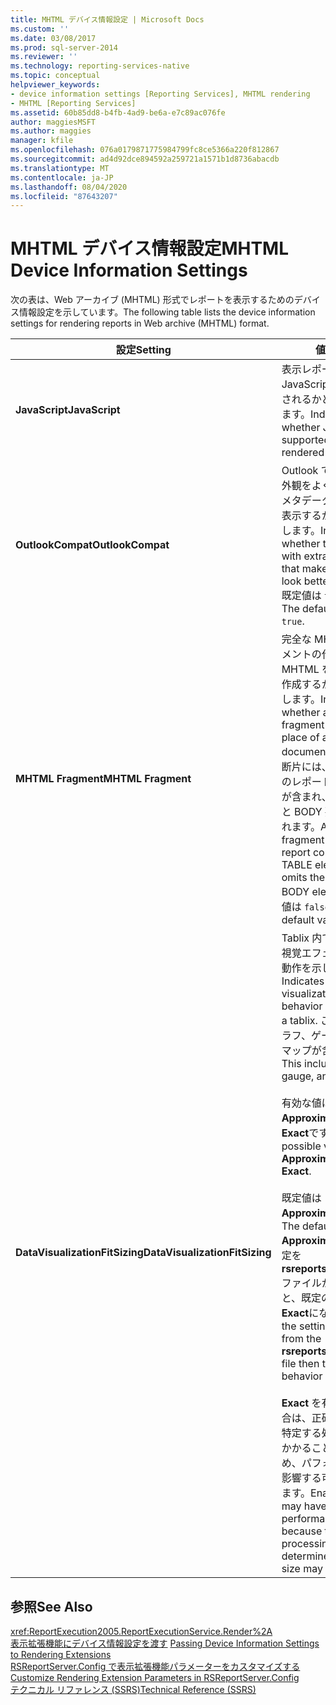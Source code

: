 ```yaml
---
title: MHTML デバイス情報設定 | Microsoft Docs
ms.custom: ''
ms.date: 03/08/2017
ms.prod: sql-server-2014
ms.reviewer: ''
ms.technology: reporting-services-native
ms.topic: conceptual
helpviewer_keywords:
- device information settings [Reporting Services], MHTML rendering
- MHTML [Reporting Services]
ms.assetid: 60b85dd8-b4fb-4ad9-be6a-e7c89ac076fe
author: maggiesMSFT
ms.author: maggies
manager: kfile
ms.openlocfilehash: 076a0179871775984799fc8ce5366a220f812867
ms.sourcegitcommit: ad4d92dce894592a259721a1571b1d8736abacdb
ms.translationtype: MT
ms.contentlocale: ja-JP
ms.lasthandoff: 08/04/2020
ms.locfileid: "87643207"
---
```

# <a name="mhtml-device-information-settings"></a><span data-ttu-id="7d982-102">MHTML デバイス情報設定</span><span class="sxs-lookup"><span data-stu-id="7d982-102">MHTML Device Information Settings</span></span>
  <span data-ttu-id="7d982-103">次の表は、Web アーカイブ (MHTML) 形式でレポートを表示するためのデバイス情報設定を示しています。</span><span class="sxs-lookup"><span data-stu-id="7d982-103">The following table lists the device information settings for rendering reports in Web archive (MHTML) format.</span></span>  
  
|<span data-ttu-id="7d982-104">設定</span><span class="sxs-lookup"><span data-stu-id="7d982-104">Setting</span></span>|<span data-ttu-id="7d982-105">値</span><span class="sxs-lookup"><span data-stu-id="7d982-105">Value</span></span>|  
|-------------|-----------|  
|<span data-ttu-id="7d982-106">**JavaScript**</span><span class="sxs-lookup"><span data-stu-id="7d982-106">**JavaScript**</span></span>|<span data-ttu-id="7d982-107">表示レポートで JavaScript がサポートされるかどうかを示します。</span><span class="sxs-lookup"><span data-stu-id="7d982-107">Indicates whether JavaScript is supported in the rendered report.</span></span>|  
|<span data-ttu-id="7d982-108">**OutlookCompat**</span><span class="sxs-lookup"><span data-stu-id="7d982-108">**OutlookCompat**</span></span>|<span data-ttu-id="7d982-109">Outlook でレポートの外観をよくする追加のメタデータを使用して表示するかどうかを示します。</span><span class="sxs-lookup"><span data-stu-id="7d982-109">Indicates whether to render with extra metadata that makes the report look better in Outlook.</span></span> <span data-ttu-id="7d982-110">既定値は `true` です。</span><span class="sxs-lookup"><span data-stu-id="7d982-110">The default value is `true`.</span></span>|  
|<span data-ttu-id="7d982-111">**MHTML Fragment**</span><span class="sxs-lookup"><span data-stu-id="7d982-111">**MHTML Fragment**</span></span>|<span data-ttu-id="7d982-112">完全な MHTML ドキュメントの代わりに MHTML を断片として作成するかどうかを示します。</span><span class="sxs-lookup"><span data-stu-id="7d982-112">Indicates whether an MHTML fragment is created in place of a full MHTML document.</span></span> <span data-ttu-id="7d982-113">MHTML の断片には、TABLE 要素のレポート コンテンツが含まれ、HTML 要素と BODY 要素が省略されます。</span><span class="sxs-lookup"><span data-stu-id="7d982-113">An MHTML fragment includes the report content in a TABLE element and omits the HTML and BODY elements.</span></span> <span data-ttu-id="7d982-114">既定値は `false` です。</span><span class="sxs-lookup"><span data-stu-id="7d982-114">The default value is `false`.</span></span>|  
|<span data-ttu-id="7d982-115">**DataVisualizationFitSizing**</span><span class="sxs-lookup"><span data-stu-id="7d982-115">**DataVisualizationFitSizing**</span></span>|<span data-ttu-id="7d982-116">Tablix 内でのデータの視覚エフェクトの調整動作を示します。</span><span class="sxs-lookup"><span data-stu-id="7d982-116">Indicates data visualization fit behavior when inside a tablix.</span></span> <span data-ttu-id="7d982-117">これには、グラフ、ゲージ、およびマップが含まれます。</span><span class="sxs-lookup"><span data-stu-id="7d982-117">This includes chart, gauge, and map.</span></span><br /><br /> <span data-ttu-id="7d982-118">有効な値は、 **Approximate** および **Exact**です。</span><span class="sxs-lookup"><span data-stu-id="7d982-118">The possible values are **Approximate** and **Exact**.</span></span><br /><br /> <span data-ttu-id="7d982-119">既定値は **Approximate**です。</span><span class="sxs-lookup"><span data-stu-id="7d982-119">The default value is **Approximate**.</span></span> <span data-ttu-id="7d982-120">この設定を **rsreportserver.config** ファイルから削除すると、既定の動作は **Exact**になります。</span><span class="sxs-lookup"><span data-stu-id="7d982-120">If the setting is removed from the **rsreportserver.config** file then the default behavior is **Exact**.</span></span><br /><br /> <span data-ttu-id="7d982-121">**Exact** を有効にした場合は、正確なサイズを特定する処理に時間がかかることがあるため、パフォーマンスに影響する可能性があります。</span><span class="sxs-lookup"><span data-stu-id="7d982-121">Enabling **Exact** may have performance impact because the processing to determine the exact size may take longer.</span></span>|  
  
## <a name="see-also"></a><span data-ttu-id="7d982-122">参照</span><span class="sxs-lookup"><span data-stu-id="7d982-122">See Also</span></span>  
 <xref:ReportExecution2005.ReportExecutionService.Render%2A>   
 <span data-ttu-id="7d982-123">[表示拡張機能にデバイス情報設定を渡す](report-server-web-service/net-framework/passing-device-information-settings-to-rendering-extensions.md) </span><span class="sxs-lookup"><span data-stu-id="7d982-123">[Passing Device Information Settings to Rendering Extensions](report-server-web-service/net-framework/passing-device-information-settings-to-rendering-extensions.md) </span></span>  
 <span data-ttu-id="7d982-124">[RSReportServer.Config で表示拡張機能パラメーターをカスタマイズする](customize-rendering-extension-parameters-in-rsreportserver-config.md) </span><span class="sxs-lookup"><span data-stu-id="7d982-124">[Customize Rendering Extension Parameters in RSReportServer.Config](customize-rendering-extension-parameters-in-rsreportserver-config.md) </span></span>  
 [<span data-ttu-id="7d982-125">テクニカル リファレンス (SSRS)</span><span class="sxs-lookup"><span data-stu-id="7d982-125">Technical Reference &#40;SSRS&#41;</span></span>](../../2014/reporting-services/technical-reference-ssrs.md)  
  
  
